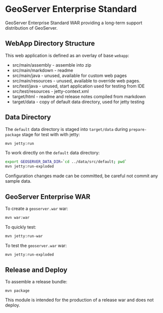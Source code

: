 # GeoServer Enterprise Standard

GeoServer Enterprise Standard WAR providing a long-term support distribution of GeoServer.

## WebApp Directory Structure

This web application is defined as an overlay of base `webapp`:

* src/main/assembly - assemble into zip 
* src/main/markdown - readme
* src/main/java - unused, available for custom web pages
* src/main/resources - unused, available to override web pages.
* src/test/java - unused, start application used for testing from IDE
* src/test/resources - jetty-context.xml 
* target/html - readme and release notes compiled from markdown
* target/data - copy of default data directory, used for jetty testing

## Data Directory

The ``default`` data directory is staged into `target/data` during `prepare-package` stage for test with with jetty:

```bash
mvn jetty:run
```

To work directly on the ``default`` data directory:

```bash
export GEOSERVER_DATA_DIR=`cd ../data/src/default; pwd`
mvn jetty:run-exploded
```

Configuration changes made can be committed, be careful not commit any sample data.

## GeoServer Enterprise WAR

To create a `geoserver.war` war:

```bash
mvn war:war
```

To quickly test:

```bash
mvn jetty:run-war
```

To test the `geoserver.war` war:

```bash
mvn jetty:run-exploded
```

## Release and Deploy

To assemble a release bundle:

```
mvn package
```

This module is intended for the production of a release war and does not deploy.